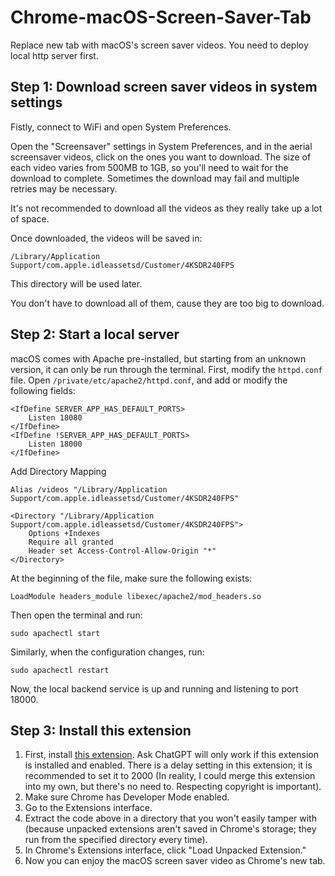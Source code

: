 # Chrome-macOS-Screen-Saver-Tab

Replace new tab with macOS's screen saver videos. You need to deploy local http server first.

## Step 1: Download screen saver videos in system settings

Fistly, connect to WiFi and open System Preferences.

Open the "Screensaver" settings in System Preferences, and in the aerial screensaver videos, click on the ones you want to download. The size of each video varies from 500MB to 1GB, so you'll need to wait for the download to complete. Sometimes the download may fail and multiple retries may be necessary.

It's not recommended to download all the videos as they really take up a lot of space.

Once downloaded, the videos will be saved in:

```
/Library/Application Support/com.apple.idleassetsd/Customer/4KSDR240FPS
```

This directory will be used later.

You don't have to download all of them, cause they are too big to download.

## Step 2: Start a local server

macOS comes with Apache pre-installed, but starting from an unknown version, it can only be run through the terminal. First, modify the `httpd.conf` file. Open `/private/etc/apache2/httpd.conf`, and add or modify the following fields:

```
<IfDefine SERVER_APP_HAS_DEFAULT_PORTS>
    Listen 18080
</IfDefine>
<IfDefine !SERVER_APP_HAS_DEFAULT_PORTS>
    Listen 18000
</IfDefine>
```
Add Directory Mapping

```
Alias /videos "/Library/Application Support/com.apple.idleassetsd/Customer/4KSDR240FPS"

<Directory "/Library/Application Support/com.apple.idleassetsd/Customer/4KSDR240FPS">
    Options +Indexes
    Require all granted
    Header set Access-Control-Allow-Origin "*"
</Directory>
```


At the beginning of the file, make sure the following exists:

```shell
LoadModule headers_module libexec/apache2/mod_headers.so
```


Then open the terminal and run:

```
sudo apachectl start
```

Similarly, when the configuration changes, run:

```
sudo apachectl restart
```

Now, the local backend service is up and running and listening to port 18000.

## Step 3: Install this extension

1. First, install [this extension](https://chrome.google.com/webstore/detail/chatgpt-deeplink/bmkbpmkcppdmkdbpihmijgeilchgeapo?snuoi). Ask ChatGPT will only work if this extension is installed and enabled. There is a delay setting in this extension; it is recommended to set it to 2000 (In reality, I could merge this extension into my own, but there's no need to. Respecting copyright is important).
2. Make sure Chrome has Developer Mode enabled.
3. Go to the Extensions interface.
4. Extract the code above in a directory that you won't easily tamper with (because unpacked extensions aren't saved in Chrome's storage; they run from the specified directory every time).
5. In Chrome's Extensions interface, click "Load Unpacked Extension."
6. Now you can enjoy the macOS screen saver video as Chrome's new tab.
